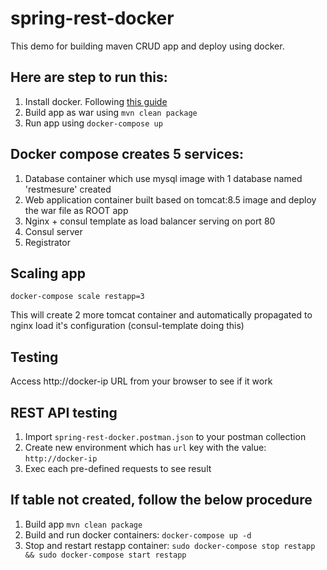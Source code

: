 # spring-rest-docker

This demo for building maven CRUD app and deploy using docker.

## Here are step to run this:

1. Install docker. Following [this guide](https://docs.docker.com/engine/installation/)
2. Build app as war using `mvn clean package`
3. Run app using `docker-compose up`

## Docker compose creates 5 services:

1. Database container which use mysql image with 1 database named 'restmesure' created
2. Web application container built based on tomcat:8.5 image and deploy the war file as ROOT app
3. Nginx + consul template as load balancer serving on port 80
4. Consul server
5. Registrator

## Scaling app

```
docker-compose scale restapp=3
```

This will create 2 more tomcat container and automatically propagated to nginx load it's configuration (consul-template doing this)

## Testing
Access http://docker-ip URL from your browser to see if it work

## REST API testing

1. Import `spring-rest-docker.postman.json` to your postman collection
2. Create new environment which has `url` key with the value: `http://docker-ip`
3. Exec each pre-defined requests to see result

## If table not created, follow the below procedure


1. Build app `mvn clean package`
2. Build and run docker containers: `docker-compose up -d`
3. Stop and restart restapp container: `sudo docker-compose stop restapp && sudo docker-compose start restapp`




